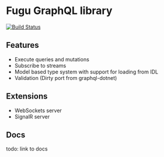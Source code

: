 Fugu GraphQL library
=====================================

[![Build Status](https://heikura.visualstudio.com/_apis/public/build/definitions/fb46fc0e-8935-46da-ab29-9113d8cf64f8/3/badge)](https://heikura.visualstudio.com/fugu/_build/index?definitionId=3)


## Features

* Execute queries and mutations
* Subscribe to streams
* Model based type system with support for loading from IDL
* Validation (Dirty port from graphql-dotnet)


## Extensions

* WebSockets server
* SignalR server


## Docs

todo: link to docs
